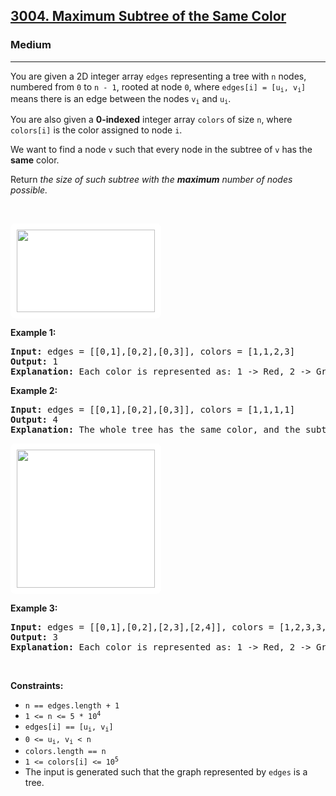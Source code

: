 <h2><a href="https://leetcode.com/problems/maximum-subtree-of-the-same-color">3004. Maximum Subtree of the Same Color</a></h2><h3>Medium</h3><hr><p>You are given a 2D integer array <code>edges</code> representing a tree with <code>n</code> nodes, numbered from <code>0</code> to <code>n - 1</code>, rooted at node <code>0</code>, where <code>edges[i] = [u<sub>i</sub>, v<sub>i</sub>]</code> means there is an edge between the nodes <code>v<sub>i</sub></code> and <code>u<sub>i</sub></code>.</p>

<p>You are also given a <strong>0-indexed</strong> integer array <code>colors</code> of size <code>n</code>, where <code>colors[i]</code> is the color assigned to node <code>i</code>.</p>

<p>We want to find a node <code>v</code> such that every node in the <span data-keyword="subtree-of-node">subtree</span> of <code>v</code> has the <strong>same</strong> color.</p>

<p>Return <em>the size of such subtree with the <strong>maximum</strong> number of nodes possible.</em></p>

<p>&nbsp;</p>
<p><strong><img alt="" src="https://assets.leetcode.com/static_assets/others/20231216-134026.png" style="padding: 10px; background: rgb(255, 255, 255); border-radius: 0.5rem; width: 221px; height: 132px;" /></strong></p>

<p><strong class="example">Example 1:</strong></p>

<pre>
<strong>Input:</strong> edges = [[0,1],[0,2],[0,3]], colors = [1,1,2,3]
<strong>Output:</strong> 1
<strong>Explanation:</strong> Each color is represented as: 1 -&gt; Red, 2 -&gt; Green, 3 -&gt; Blue. We can see that the subtree rooted at node 0 has children with different colors. Any other subtree is of the same color and has a size of 1. Hence, we return 1.
</pre>

<p><strong class="example">Example 2:</strong></p>

<pre>
<strong>Input:</strong> edges = [[0,1],[0,2],[0,3]], colors = [1,1,1,1]
<strong>Output:</strong> 4
<strong>Explanation:</strong> The whole tree has the same color, and the subtree rooted at node 0 has the most number of nodes which is 4. Hence, we return 4.
</pre>

<p><strong><img alt="" src="https://assets.leetcode.com/static_assets/others/20231216-134017.png" style="padding: 10px; background: rgb(255, 255, 255); border-radius: 0.5rem; width: 221px; height: 221px;" /></strong></p>

<p><strong class="example">Example 3:</strong></p>

<pre>
<strong>Input:</strong> edges = [[0,1],[0,2],[2,3],[2,4]], colors = [1,2,3,3,3]
<strong>Output:</strong> 3
<strong>Explanation:</strong> Each color is represented as: 1 -&gt; Red, 2 -&gt; Green, 3 -&gt; Blue. We can see that the subtree rooted at node 0 has children with different colors. Any other subtree is of the same color, but the subtree rooted at node 2 has a size of 3 which is the maximum. Hence, we return 3.
</pre>

<p>&nbsp;</p>
<p><strong>Constraints:</strong></p>

<ul>
	<li><code>n == edges.length + 1</code></li>
	<li><code>1 &lt;= n &lt;= 5 * 10<sup>4</sup></code></li>
	<li><code>edges[i] == [u<sub>i</sub>, v<sub>i</sub>]</code></li>
	<li><code>0 &lt;= u<sub>i</sub>, v<sub>i</sub> &lt; n</code></li>
	<li><code>colors.length == n</code></li>
	<li><code>1 &lt;= colors[i] &lt;= 10<sup>5</sup></code></li>
	<li>The input is generated such that the graph represented by <code>edges</code> is a tree.</li>
</ul>
